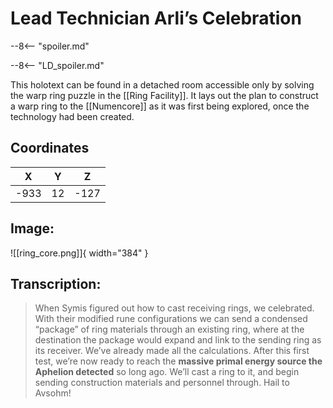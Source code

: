 # Lead Technician Arli’s Celebration

--8<-- "spoiler.md"

--8<-- "LD_spoiler.md"

This holotext can be found in a detached room accessible only by solving the warp ring puzzle in the [[Ring Facility]]. It lays out the plan to construct a warp ring to the [[Numencore]] as it was first being explored, once the technology had been created.

## Coordinates
| **X** | **Y** | **Z** |
| :---: | :---: | :---: |
| -933 |  12  | -127 |

## Image:

![[ring_core.png]]{ width="384" }

## Transcription:
> When Symis figured out how to cast receiving rings, we celebrated. With their modified rune configurations we can send a condensed “package” of ring materials through an existing ring, where at the destination the package would expand and link to the sending ring as its receiver. We’ve already made all the calculations. After this first test, we’re now ready to reach the **massive primal energy source the Aphelion detected** so long ago. We’ll cast a ring to it, and begin sending construction materials and personnel through. Hail to Avsohm!
